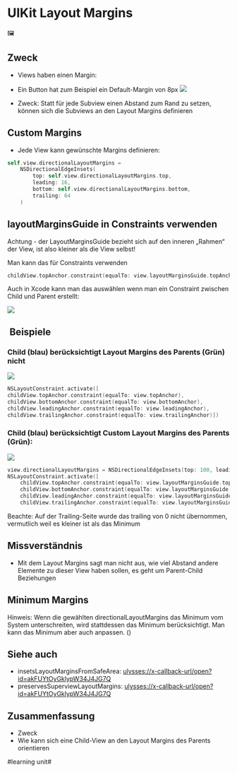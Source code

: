 # UIKit Layout Margins
🖼️

## Zweck
- Views haben einen Margin:
- Ein Button hat zum Beispiel ein Default-Margin von 8px
![][image-1]

- Zweck: Statt für jede Subview einen Abstand zum Rand zu setzen, können sich die Subviews an den Layout Margins definieren



## Custom Margins
- Jede View kann gewünschte Margins definieren:

```swift
self.view.directionalLayoutMargins = 
	NSDirectionalEdgeInsets(
		top: self.view.directionalLayoutMargins.top,
		leading: 16,
		bottom: self.view.directionalLayoutMargins.bottom,
		trailing: 64
	)
```

## layoutMarginsGuide in Constraints verwenden

Achtung - der LayoutMarginsGuide bezieht sich auf den inneren „Rahmen“ der View, ist also kleiner als die View selbst!

Man kann das für Constraints verwenden

```swift
childView.topAnchor.constraint(equalTo: view.layoutMarginsGuide.topAnchor)
```

Auch in Xcode kann man das auswählen wenn man ein Constraint zwischen Child und Parent erstellt:

![][image-2]



##  Beispiele

### Child (blau) berücksichtigt Layout Margins des Parents (Grün) nicht

![][image-3]

```swift
NSLayoutConstraint.activate([
childView.topAnchor.constraint(equalTo: view.topAnchor),
childView.bottomAnchor.constraint(equalTo: view.bottomAnchor),
childView.leadingAnchor.constraint(equalTo: view.leadingAnchor),
childView.trailingAnchor.constraint(equalTo: view.trailingAnchor)])
```


### Child (blau) berücksichtigt Custom Layout Margins des Parents (Grün):

![][image-4]

```swift
view.directionalLayoutMargins = NSDirectionalEdgeInsets(top: 100, leading: 30, bottom: 30, trailing: 0)
NSLayoutConstraint.activate([
    childView.topAnchor.constraint(equalTo: view.layoutMarginsGuide.topAnchor),
    childView.bottomAnchor.constraint(equalTo: view.layoutMarginsGuide.bottomAnchor),
    childView.leadingAnchor.constraint(equalTo: view.layoutMarginsGuide.leadingAnchor),
    childView.trailingAnchor.constraint(equalTo: view.layoutMarginsGuide.trailingAnchor)])
```

Beachte: Auf der Trailing-Seite wurde das trailing von 0 nicht übernommen, vermutlich weil es kleiner ist als das Minimum


## Missverständnis

- Mit dem Layout Margins sagt man nicht aus, wie viel Abstand andere Elemente zu dieser View haben sollen, es geht um Parent-Child Beziehungen

## Minimum Margins
Hinweis: Wenn die gewählten directionalLayoutMargins das Minimum vom System unterschreiten, wird stattdessen das Minimum berücksichtigt. Man kann das Minimum aber auch anpassen. ()

## Siehe auch

- insetsLayoutMarginsFromSafeArea: [ulysses://x-callback-url/open?id=akFUYtOyGklypW34J4JG7Q][1]
- preservesSuperviewLayoutMargins: [ulysses://x-callback-url/open?id=akFUYtOyGklypW34J4JG7Q][2]

## Zusammenfassung
- Zweck
- Wie kann sich eine Child-View an den Layout Margins des Parents orientieren

[1]:	ulysses://x-callback-url/open?id=akFUYtOyGklypW34J4JG7Q
[2]:	ulysses://x-callback-url/open?id=akFUYtOyGklypW34J4JG7Q

[image-1]:	assets/Bildschirmfoto%202023-07-24%20um%2018.48.53.png
[image-2]:	https://miro.medium.com/v2/resize:fit:1096/format:webp/1*IxU4Xtg8ahAn0KJa_gHcPA.png
[image-3]:	assets/Simulator%20Screenshot%20-%20iPhone%2014%20Pro%20-%202023-07-25%20at%2007.38.54.png
[image-4]:	assets/simulator_screenshot_1D7734FD-666B-4350-B838-C311AE14E7DA.png

#learning unit#